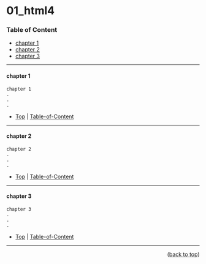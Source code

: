 

# 01_html4 

### Table of Content
* [chapter 1](chapter-1)
* [chapter 2](chapter-2)
* [chapter 3](chapter-3)

----

#### chapter 1

```
chapter 1
.
.
.
```

* [Top](#01_html4) | [Table-of-Content](#Table-of-Content)
----

#### chapter 2

```
chapter 2
.
.
.
```

* [Top](#01_html4) | [Table-of-Content](#Table-of-Content)
----


#### chapter 3

```
chapter 3
.
.
.
```

* [Top](#01_html4) | [Table-of-Content](#Table-of-Content)

----




<p align="right">(<a href="#topage">back to top</a>)</p>
<br/>
<br/>
